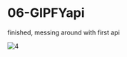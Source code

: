 # 06-GIPFYapi

finished, messing around with first api

![4](https://cloud.githubusercontent.com/assets/12276056/25554387/17881ae6-2c9a-11e7-9b9d-566e39e8b2c4.png)
